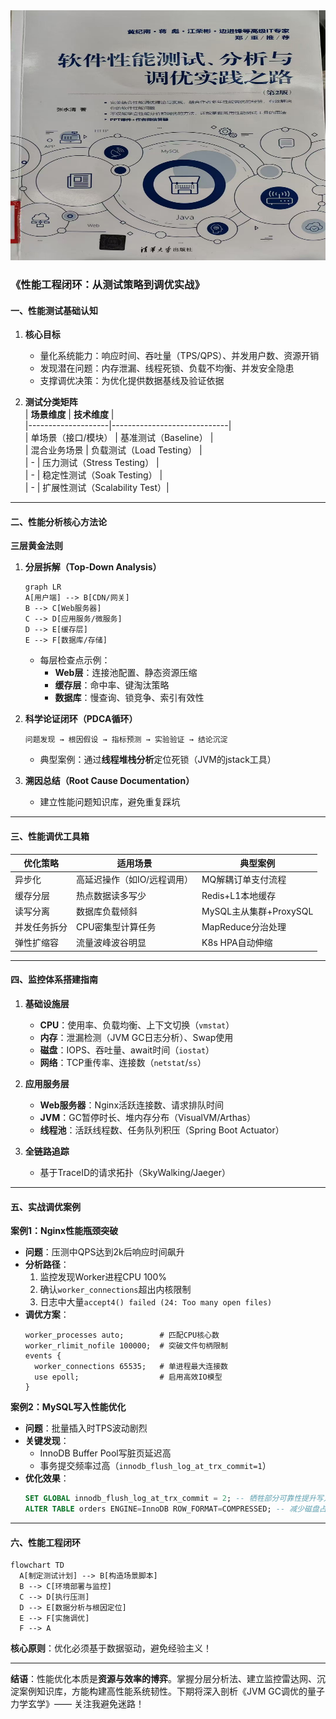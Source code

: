 
<img src="https://github.com/jingwangfei/big_data_architect/blob/main/%E6%95%B0%E6%8D%AE%E4%BB%93%E5%BA%93/images/%E8%BD%AF%E4%BB%B6%E6%80%A7%E8%83%BD%E6%B5%8B%E8%AF%95%E5%88%86%E6%9E%90%E4%B8%8E%E8%B0%83%E4%BC%98%E5%AE%9E%E8%B7%B5%E4%B9%8B%E8%B7%AF.jpg" alt="示例图片" width="600" height="400">


### 《性能工程闭环：从测试策略到调优实战》  

#### 一、性能测试基础认知
1. **核心目标**  
   - 量化系统能力：响应时间、吞吐量（TPS/QPS）、并发用户数、资源开销  
   - 发现潜在问题：内存泄漏、线程死锁、负载不均衡、并发安全隐患  
   - 支撑调优决策：为优化提供数据基线及验证依据  

2. **测试分类矩阵**  
   | **场景维度**       | **技术维度**                  |  
   |--------------------|-----------------------------|  
   | 单场景（接口/模块）  | 基准测试（Baseline）         |  
   | 混合业务场景        | 负载测试（Load Testing）     |  
   | -                  | 压力测试（Stress Testing）   |  
   | -                  | 稳定性测试（Soak Testing）   |  
   | -                  | 扩展性测试（Scalability Test）|

---

#### 二、性能分析核心方法论
**三层黄金法则**  
1. **分层拆解（Top-Down Analysis）**  
   ```mermaid
   graph LR
   A[用户端] --> B[CDN/网关]
   B --> C[Web服务器]
   C --> D[应用服务/微服务]
   D --> E[缓存层]
   E --> F[数据库/存储]
   ```
   - 每层检查点示例：
     - **Web层**：连接池配置、静态资源压缩  
     - **缓存层**：命中率、键淘汰策略  
     - **数据库**：慢查询、锁竞争、索引有效性  

2. **科学论证闭环（PDCA循环）**  
   ```plaintext
   问题发现 → 根因假设 → 指标预测 → 实验验证 → 结论沉淀
   ```
   - 典型案例：通过**线程堆栈分析**定位死锁（JVM的jstack工具）

3. **溯因总结（Root Cause Documentation）**  
   - 建立性能问题知识库，避免重复踩坑

---

#### 三、性能调优工具箱
| **优化策略**       | **适用场景**                  | **典型案例**               |
|-------------------|----------------------------|--------------------------|
| 异步化            | 高延迟操作（如IO/远程调用）    | MQ解耦订单支付流程         |
| 缓存分层          | 热点数据读多写少             | Redis+L1本地缓存          |
| 读写分离          | 数据库负载倾斜              | MySQL主从集群+ProxySQL    |
| 并发任务拆分      | CPU密集型计算任务           | MapReduce分治处理         |
| 弹性扩缩容        | 流量波峰波谷明显            | K8s HPA自动伸缩           |

---

#### 四、监控体系搭建指南
1. **基础设施层**  
   - **CPU**：使用率、负载均衡、上下文切换（`vmstat`）  
   - **内存**：泄漏检测（JVM GC日志分析）、Swap使用  
   - **磁盘**：IOPS、吞吐量、await时间（`iostat`）  
   - **网络**：TCP重传率、连接数（`netstat`/`ss`）  

2. **应用服务层**  
   - **Web服务器**：Nginx活跃连接数、请求排队时间  
   - **JVM**：GC暂停时长、堆内存分布（VisualVM/Arthas）  
   - **线程池**：活跃线程数、任务队列积压（Spring Boot Actuator）

3. **全链路追踪**  
   - 基于TraceID的请求拓扑（SkyWalking/Jaeger）

---

#### 五、实战调优案例
**案例1：Nginx性能瓶颈突破**  
- **问题**：压测中QPS达到2k后响应时间飙升  
- **分析路径**：  
  1. 监控发现Worker进程CPU 100%  
  2. 确认`worker_connections`超出内核限制  
  3. 日志中大量`accept4() failed (24: Too many open files)`  
- **调优方案**：  
  ```nginx
  worker_processes auto;        # 匹配CPU核心数
  worker_rlimit_nofile 100000;  # 突破文件句柄限制
  events {
    worker_connections 65535;   # 单进程最大连接数
    use epoll;                  # 启用高效IO模型
  }
  ```

**案例2：MySQL写入性能优化**  
- **问题**：批量插入时TPS波动剧烈  
- **关键发现**：  
  - InnoDB Buffer Pool写脏页延迟高  
  - 事务提交频率过高（`innodb_flush_log_at_trx_commit=1`）  
- **优化效果**：  
  ```sql
  SET GLOBAL innodb_flush_log_at_trx_commit = 2; -- 牺牲部分可靠性提升写入
  ALTER TABLE orders ENGINE=InnoDB ROW_FORMAT=COMPRESSED; -- 减少磁盘占用
  ```

---

#### 六、性能工程闭环
```mermaid
flowchart TD
  A[制定测试计划] --> B[构造场景脚本]
  B --> C[环境部署与监控]
  C --> D[执行压测]
  D --> E[数据分析与根因定位]
  E --> F[实施调优]
  F --> A
```
**核心原则**：优化必须基于数据驱动，避免经验主义！

---

**结语**：性能优化本质是**资源与效率的博弈**。掌握分层分析法、建立监控雷达网、沉淀案例知识库，方能构建高性能系统韧性。下期将深入剖析《JVM GC调优的量子力学玄学》—— 关注我避免迷路！

